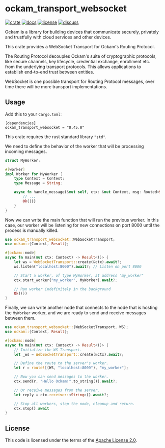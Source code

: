 # ockam_transport_websocket

[![crate][crate-image]][crate-link]
[![docs][docs-image]][docs-link]
[![license][license-image]][license-link]
[![discuss][discuss-image]][discuss-link]

Ockam is a library for building devices that communicate securely, privately
and trustfully with cloud services and other devices.

This crate provides a WebSocket Transport for Ockam's Routing Protocol.

The Routing Protocol decouples Ockam's suite of cryptographic protocols,
like secure channels, key lifecycle, credential exchange, enrollment etc. from
the underlying transport protocols. This allows applications to establish
end-to-end trust between entities.

WebSocket is one possible transport for Routing Protocol messages, over time there
will be more transport implementations.

## Usage

Add this to your `Cargo.toml`:

```
[dependencies]
ockam_transport_websocket = "0.45.0"
```

This crate requires the rust standard library `"std"`.

We need to define the behavior of the worker that will be processing incoming messages.

```rust
struct MyWorker;

#[worker]
impl Worker for MyWorker {
    type Context = Context;
    type Message = String;

    async fn handle_message(&mut self, ctx: &mut Context, msg: Routed<String>) -> Result<()> {
        // ...
        Ok(())
    }
}
```

Now we can write the main function that will run the previous worker. In this case, our worker will be listening for new connections on port 8000 until the process is manually killed.

```rust
use ockam_transport_websocket::WebSocketTransport;
use ockam::{Context, Result};

#[ockam::node]
async fn main(mut ctx: Context) -> Result<()> {
    let ws = WebSocketTransport::create(&ctx).await?;
    ws.listen("localhost:8000").await?; // Listen on port 8000

    // Start a worker, of type MyWorker, at address "my_worker"
    ctx.start_worker("my_worker", MyWorker).await?;

    // Run worker indefinitely in the background
    Ok(())
}
```

Finally, we can write another node that connects to the node that is hosting the `MyWorker` worker, and we are ready to send and receive messages between them.

```rust
use ockam_transport_websocket::{WebSocketTransport, WS};
use ockam::{Context, Result};

#[ockam::node]
async fn main(mut ctx: Context) -> Result<()> {
    // Initialize the WS Transport.
    let _ws = WebSocketTransport::create(&ctx).await?;

    // Define the route to the server's worker.
    let r = route![(WS, "localhost:8000"), "my_worker"];

    // Now you can send messages to the worker.
    ctx.send(r, "Hello Ockam!".to_string()).await?;

    // Or receive messages from the server.
    let reply = ctx.receive::<String>().await?;

    // Stop all workers, stop the node, cleanup and return.
    ctx.stop().await
}
```

## License

This code is licensed under the terms of the [Apache License 2.0][license-link].

[main-ockam-crate-link]: https://crates.io/crates/ockam

[crate-image]: https://img.shields.io/crates/v/ockam_transport_websocket.svg
[crate-link]: https://crates.io/crates/ockam_transport_websocket

[docs-image]: https://docs.rs/ockam_transport_websocket/badge.svg
[docs-link]: https://docs.rs/ockam_transport_websocket

[license-image]: https://img.shields.io/badge/License-Apache%202.0-green.svg
[license-link]: https://github.com/build-trust/ockam/blob/HEAD/LICENSE

[discuss-image]: https://img.shields.io/badge/Discuss-Github%20Discussions-ff70b4.svg
[discuss-link]: https://github.com/build-trust/ockam/discussions
